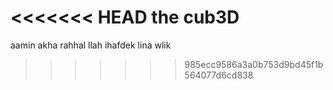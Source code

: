 <<<<<<< HEAD
the cub3D
=======


aamin akha rahhal llah ihafdek lina wlik
>>>>>>> 985ecc9586a3a0b753d9bd45f1b564077d6cd838
